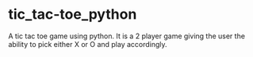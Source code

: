 # tic_tac-toe_python
A tic tac toe game using python. It is a 2 player game giving the user the ability to pick either X or O and play accordingly.
